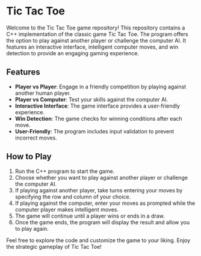 # Tic Tac Toe

Welcome to the Tic Tac Toe game repository! This repository contains a C++ implementation of the classic game Tic Tac Toe. The program offers the option to play against another player or challenge the computer AI. It features an interactive interface, intelligent computer moves, and win detection to provide an engaging gaming experience.

## Features

- **Player vs Player**: Engage in a friendly competition by playing against another human player.
- **Player vs Computer**: Test your skills against the computer AI.
- **Interactive Interface**: The game interface provides a user-friendly experience.
- **Win Detection**: The game checks for winning conditions after each move.
- **User-Friendly**: The program includes input validation to prevent incorrect moves.

## How to Play

1. Run the C++ program to start the game.
2. Choose whether you want to play against another player or challenge the computer AI.
3. If playing against another player, take turns entering your moves by specifying the row and column of your choice.
4. If playing against the computer, enter your moves as prompted while the computer player makes intelligent moves.
5. The game will continue until a player wins or ends in a draw.
6. Once the game ends, the program will display the result and allow you to play again.

Feel free to explore the code and customize the game to your liking. Enjoy the strategic gameplay of Tic Tac Toe!
